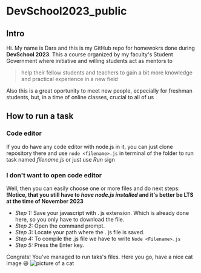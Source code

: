 # DevSchool2023_public

## Intro

Hi. My name is Dara and this is my GitHub repo for homewokrs done during **DevSchool 2023**. This a course organized by my faculty's Student Government where initiative and willing students act as mentors to 
> help their fellow students and teachers to gain a bit more knowledge and practical experience in a new field

Also this is a great oportunity to meet new people, ecpecially for freshman students, but, in a time of online classes, crucial to all of us
## How to run a task

### Code editor

If you do have any code editor with node.js in it, you can just clone repository there and use
`node <filename>.js` in terminal of the folder to run task named _filename.js_ or just use _Run_ sign

### I don't want to open code editor

Well, then you can easily choose one or more files and do next steps:
**!Notice, that you still have to _have node.js installed_ and it's better be LTS at the time of November 2023**
* _Step 1:_ Save your javascript with . js extension.  Which is already done here, so you only have to download the file.
* _Step 2:_ Open the command prompt.
* _Step 3:_ Locate your path where the . js file is saved.
* _Step 4:_ To compile the .js file we have to write `Node <Filename>.js`
* _Step 5:_ Press the Enter key.

Congrats! You've managed to run taks's files. Here you go, have a nice cat image :smiley:
![picture of a cat]()
